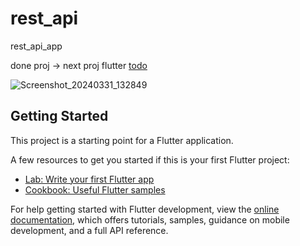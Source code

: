 # rest_api

rest_api_app

done proj -> next proj flutter 
[todo]()

![Screenshot_20240331_132849](https://github.com/mimgggg4444/-I-flutter_api_app_randomNameApi_2024/assets/66135779/36fae71f-9f99-4ea5-b283-ae0a41c70365)


## Getting Started

This project is a starting point for a Flutter application.

A few resources to get you started if this is your first Flutter project:

- [Lab: Write your first Flutter app](https://docs.flutter.dev/get-started/codelab)
- [Cookbook: Useful Flutter samples](https://docs.flutter.dev/cookbook)

For help getting started with Flutter development, view the
[online documentation](https://docs.flutter.dev/), which offers tutorials,
samples, guidance on mobile development, and a full API reference.
